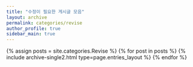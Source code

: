 ```yaml
---
title: "수정이 필요한 게시글 모음"
layout: archive
permalink: categories/revise
author_profile: true
sidebar_main: true
---
```


{% assign posts = site.categories.Revise %}
{% for post in posts %} {% include archive-single2.html type=page.entries_layout %} {% endfor %}
